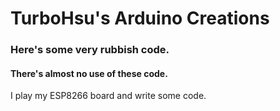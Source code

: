 # TurboHsu's Arduino Creations

### Here's some very rubbish code.
#### There's almost no use of these code.

I play my ESP8266 board and write some code.